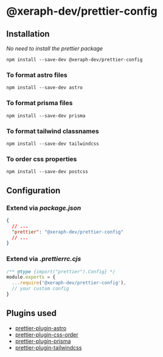 # @xeraph-dev/prettier-config

## Installation

_No need to install the *prettier* package_

```shell
npm install --save-dev @xeraph-dev/prettier-config
```

### To format astro files

```shell
npm install --save-dev astro
```

### To format prisma files

```shell
npm install --save-dev prisma
```

### To format tailwind classnames

```shell
npm install --save-dev tailwindcss
```

### To order css properties

```shell
npm install --save-dev postcss
```

## Configuration

### Extend via _package.json_

```json
{
  // ...
  "prettier": "@xeraph-dev/prettier-config"
  // ...
}
```

### Extend via _.prettierrc.cjs_

```javascript
/** @type {import("prettier").Config} */
module.exports = {
  ...require('@xeraph-dev/prettier-config'),
  // your custom config
}
```

## Plugins used

- [prettier-plugin-astro](https://github.com/withastro/prettier-plugin-astro)
- [prettier-plugin-css-order](https://github.com/Siilwyn/prettier-plugin-css-order)
- [prettier-plugin-prisma](https://github.com/tailwindlabs/prettier-plugin-tailwindcss)
- [prettier-plugin-tailwindcss](https://github.com/avocadowastaken/prettier-plugin-prisma)
